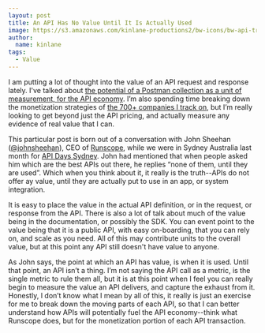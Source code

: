 ```yaml
---
layout: post
title: An API Has No Value Until It Is Actually Used
image: https://s3.amazonaws.com/kinlane-productions2/bw-icons/bw-api-transaction.png
author:
  name: kinlane
tags:
  - Value
---
```

I am putting a lot of thought into the value of an API request and response lately. I've talked about [the potential of a Postman collection as a unit of measurement, for the API economy](http://apievangelist.com/2015/03/13/postman-collections-as-unit-of-measurement-for-transactions-in-the-api-economy/). I’m also spending time breaking down the monetization strategies of [the 700+ companies I track on](http://theapistack.com/), but I’m really looking to get beyond just the API pricing, and actually measure any evidence of real value that I can.

This particular post is born out of a conversation with John Sheehan ([@johnsheehan](https://twitter.com/johnsheehan)), CEO of [Runscope](http://bit.ly/1rgh3wM), while we were in Sydney Australia last month for [API Days Sydney](http://syd.apidays.io/). John had mentioned that when people asked him which are the best APIs out there, he replies “none of them, until they are used”. Which when you think about it, it really is the truth--APIs do not offer ay value, until they are actually put to use in an app, or system integration.

It is easy to place the value in the actual API definition, or in the request, or response from the API. There is also a lot of talk about much of the value being in the documentation, or possibly the SDK. You can event point to the value being that it is a public API, with easy on-boarding, that you can rely on, and scale as you need. All of this may contribute units to the overall value, but at this point any API still doesn't have value to anyone.

As John says, the point at which an API has value, is when it is used. Until that point, an API isn’t a thing. I’m not saying the API call as a metric, is the single metric to rule them all, but it is at this point when I feel you can really begin to measure the value an API delivers, and capture the exhaust from it. Honestly, I don’t know what I mean by all of this, it really is just an exercise for me to break down the moving parts of each API, so that I can better understand how APIs will potentially fuel the API economy--think what Runscope does, but for the monetization portion of each API transaction.